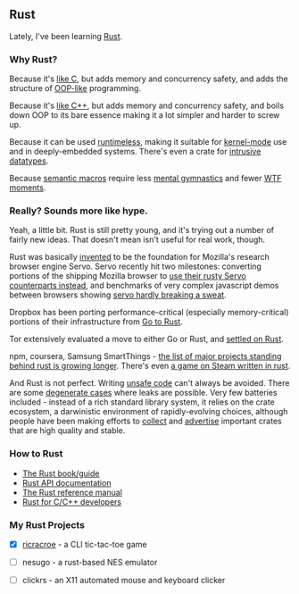 ## Rust

Lately, I've been learning [Rust](https://www.rust-lang.org/).

### Why Rust?

Because it's [like C](https://locka99.gitbooks.io/a-guide-to-porting-c-to-rust/content/), but adds memory and concurrency safety, and adds the structure of [OOP-like](https://www.reddit.com/r/rust/comments/27sbgr/oop_in_rust/) programming.

Because it's [like C++](https://locka99.gitbooks.io/a-guide-to-porting-c-to-rust/content/), but adds memory and concurrency safety, and boils down OOP to its bare essence making it a lot simpler and harder to screw up.

Because it can be used [runtimeless](https://www.rust-lang.org/en-US/faq.html#does-rust-have-a-runtime), making it suitable for [kernel-mode](https://github.com/tsgates/rust.ko/blob/master/src/lib.rs) use and in deeply-embedded systems.  There's even a crate for [intrusive datatypes](https://github.com/Amanieu/intrusive-rs).

Because [semantic macros](https://danielkeep.github.io/tlborm/book/mbe-syn-source-analysis.html) require less [mental gymnastics](http://www.ioccc.org/) and fewer [WTF moments](http://thedailywtf.com/).

### Really?  Sounds more like hype.

Yeah, a little bit. Rust is still pretty young, and it's trying out a number of fairly new ideas.  That doesn't mean isn't useful for real work, though.

Rust was basically [invented](https://en.wikipedia.org/wiki/Rust_(programming_language)#History) to be the foundation for Mozilla's research browser engine Servo.  Servo recently hit two milestones: converting portions of the shipping Mozilla browser to [use their rusty Servo counterparts instead](https://wiki.mozilla.org/Oxidation), and benchmarks of very complex javascript demos between browsers showing [servo hardly breaking a sweat](https://www.youtube.com/watch?v=u0hYIRQRiws).

Dropbox has been porting performance-critical (especially memory-critical) portions of their infrastructure from [Go to Rust](https://news.ycombinator.com/item?id=11282948).

Tor extensively evaluated a move to either Go or Rust, and [settled on Rust](https://lists.torproject.org/pipermail/tor-dev/2017-March/012088.html).

npm, coursera, Samsung SmartThings - [the list of major projects standing behind rust is growing longer](https://www.rust-lang.org/en-US/friends.html). There's even [a game on Steam written in rust](https://www.reddit.com/r/rust_gamedev/comments/5vqlln/shar_one_year_with_rust/).


And Rust is not perfect.  Writing [unsafe code](https://doc.rust-lang.org/beta/nomicon/meet-safe-and-unsafe.html) can't always be avoided.  There are some [degenerate cases](https://doc.rust-lang.org/beta/nomicon/leaking.html) where leaks are possible.  Very few batteries included - instead of a rich standard library system, it relies on the crate ecosystem, a darwinistic environment of rapidly-evolving choices, although people have been making efforts to [collect](https://github.com/brson/stdx) and [advertise](https://github.com/llogiq/stdx-dev) important crates that are high quality and stable.

### How to Rust

* [The Rust book/guide](http://doc.rust-lang.org/book/)
* [Rust API documentation](http://doc.rust-lang.org/std/index.html)
* [The Rust reference manual](http://doc.rust-lang.org/reference.html)
* [Rust for C/C++ developers](https://github.com/nrc/r4cppp)

### My Rust Projects
- [x] [ricracroe](https://github.com/compenguy/ricracroe) - a CLI tic-tac-toe game
- [ ] nesugo - a rust-based NES emulator
- [ ] clickrs - an X11 automated mouse and keyboard clicker

